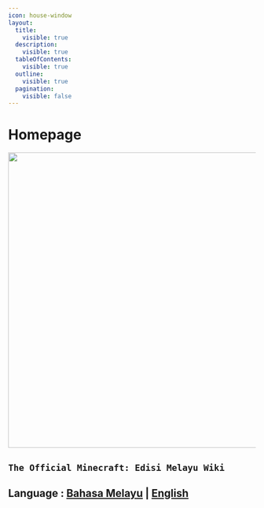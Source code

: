 ```yaml
---
icon: house-window
layout:
  title:
    visible: true
  description:
    visible: true
  tableOfContents:
    visible: true
  outline:
    visible: true
  pagination:
    visible: false
---
```


# Homepage

<div align="center">

<img src="https://imgur.com/0HxIaqK.png" alt="" width="600">

</div>

## `The Official Minecraft: Edisi Melayu Wiki`



## Language : [Bahasa Melayu](bahasa-melayu/) | [English](english/)
